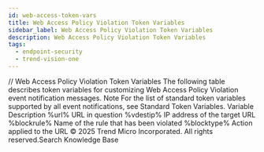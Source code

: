 ```yaml
---
id: web-access-token-vars
title: Web Access Policy Violation Token Variables
sidebar_label: Web Access Policy Violation Token Variables
description: Web Access Policy Violation Token Variables
tags:
  - endpoint-security
  - trend-vision-one
---
```


/*<![CDATA[*/ $('#title').html($('meta[name=map-description]').attr('content')); /*]]>*/ Web Access Policy Violation Token Variables The following table describes token variables for customizing Web Access Policy Violation event notification messages. Note For the list of standard token variables supported by all event notifications, see Standard Token Variables. Variable Description %url% URL in question %vdestip% IP address of the target URL %blockrule% Name of the rule that has been violated %blocktype% Action applied to the URL © 2025 Trend Micro Incorporated. All rights reserved.Search Knowledge Base